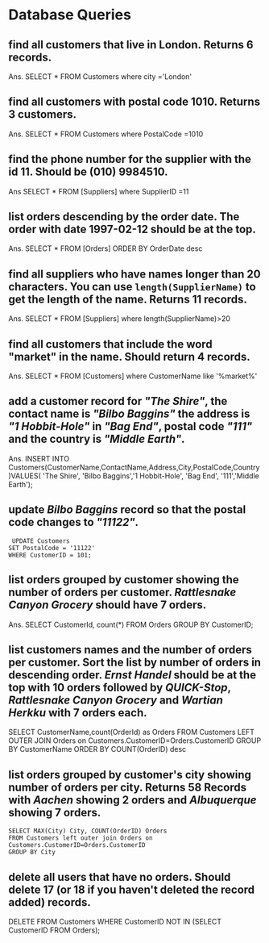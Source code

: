 # Database Queries

## find all customers that live in London. Returns 6 records.
Ans.    SELECT * FROM Customers
        where city ='London'

## find all customers with postal code 1010. Returns 3 customers.
Ans.    SELECT * FROM Customers
        where PostalCode =1010

## find the phone number for the supplier with the id 11. Should be (010) 9984510.
Ans     SELECT * FROM [Suppliers]
     where SupplierID =11


## list orders descending by the order date. The order with date 1997-02-12 should be at the top.
Ans.   SELECT * FROM [Orders]
       ORDER BY OrderDate desc

## find all suppliers who have names longer than 20 characters. You can use `length(SupplierName)` to get the length of the name. Returns 11 records.
Ans. SELECT * FROM [Suppliers]
     where length(SupplierName)>20
## find all customers that include the word "market" in the name. Should return 4 records.
Ans. SELECT * FROM [Customers]
     where CustomerName like '%market%'
## add a customer record for _"The Shire"_, the contact name is _"Bilbo Baggins"_ the address is _"1 Hobbit-Hole"_ in _"Bag End"_, postal code _"111"_ and the country is _"Middle Earth"_.
Ans. INSERT INTO Customers(CustomerName,ContactName,Address,City,PostalCode,Country)VALUES( 'The Shire',  'Bilbo              Baggins','1 Hobbit-Hole', 'Bag End', '111','Middle Earth');

## update _Bilbo Baggins_ record so that the postal code changes to _"11122"_.
     UPDATE Customers
    SET PostalCode = '11122'
    WHERE CustomerID = 101;
## list orders grouped by customer showing the number of orders per customer. _Rattlesnake Canyon Grocery_ should have 7 orders.
Ans. SELECT CustomerId, count(*) FROM Orders GROUP BY CustomerID;

## list customers names and the number of orders per customer. Sort the list by number of orders in descending order. _Ernst Handel_ should be at the top with 10 orders followed by _QUICK-Stop_, _Rattlesnake Canyon Grocery_ and _Wartian Herkku_ with 7 orders each.
 SELECT CustomerName,count(OrderId) as Orders
 FROM Customers LEFT OUTER JOIN Orders on Customers.CustomerID=Orders.CustomerID
    GROUP BY CustomerName
    ORDER BY COUNT(OrderID) desc
        

## list orders grouped by customer's city showing number of orders per city. Returns 58 Records with _Aachen_ showing 2 orders and _Albuquerque_ showing 7 orders.
    SELECT MAX(City) City, COUNT(OrderID) Orders
    FROM Customers left outer join Orders on Customers.CustomerID=Orders.CustomerID
    GROUP BY City

## delete all users that have no orders. Should delete 17 (or 18 if you haven't deleted the record added) records.
DELETE FROM Customers
    WHERE CustomerID NOT IN (SELECT CustomerID FROM Orders);